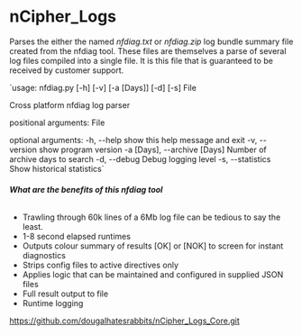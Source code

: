 # nCipher_Logs

Parses the either the named _nfdiag.txt_ or _nfdiag.zip_ log bundle summary file created from the nfdiag tool. 
These files are themselves a parse of several log files compiled into a single file. 
It is this file that is guaranteed to be received by customer support.

`usage: nfdiag.py [-h] [-v] [-a [Days]] [-d] [-s] File

Cross platform nfdiag log parser

positional arguments:
  File                  <nfdiag-file>

optional arguments:
  -h, --help            show this help message and exit
  -v, --version         show program version
  -a [Days], --archive [Days]
                        Number of archive days to search
  -d, --debug           Debug logging level
  -s, --statistics      Show historical statistics`

###### **What are the benefits of this nfdiag tool**
* Trawling through 60k lines of a 6Mb log file can be tedious to say the least.
* 1-8 second elapsed runtimes
* Outputs colour summary of results [OK] or [NOK] to screen for instant diagnostics
* Strips config files to active directives only
* Applies logic that can be maintained and configured in supplied JSON files
* Full result output to file
* Runtime logging
 
https://github.com/dougalhatesrabbits/nCipher_Logs_Core.git
